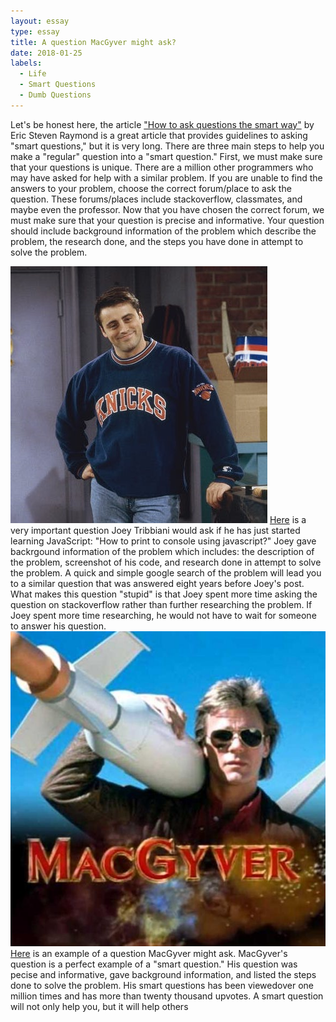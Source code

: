 ```yaml
---
layout: essay
type: essay
title: A question MacGyver might ask?
date: 2018-01-25
labels:
  - Life
  - Smart Questions
  - Dumb Questions
---
```


Let's be honest here, the article <a href="http://www.catb.org/esr/faqs/smart-questions.html">"How to ask questions the smart way"</a> by Eric Steven Raymond is a great article that provides guidelines to asking "smart questions," but it is very long. There are three main steps to help you make a "regular" question into a "smart question." First, we must make sure that your questions is unique. There are a million other programmers who may have asked for help with a similar problem. If you are unable to find the answers to your problem, choose the correct forum/place to ask the question. These forums/places include stackoverflow, classmates, and maybe even the professor. Now that you have chosen the correct forum, we must make sure that your question is precise and informative. Your question should include background information of the problem which describe the problem, the research done, and the steps you have done in attempt to solve the problem. 

<img class="ui small left circular floated image" src="../images/joey.jpg">
<a href="https://stackoverflow.com/questions/34733505/how-to-print-to-console-using-javascript">Here</a> is a very important question Joey Tribbiani would ask if he has just started learning JavaScript: "How to print to console using javascript?" Joey gave backrgound information of the problem which includes: the description of the problem, screenshot of his code, and research done in attempt to solve the problem. A quick and simple google search of the problem will lead you to a similar question that was answered eight years before Joey's post. What makes this question "stupid" is that Joey spent more time asking the question on stackoverflow rather than further researching the problem. If Joey spent more time researching, he would not have to wait for someone to answer his question. 

<img class="ui small left circular floated image" src="../images/MacGyver.jpg">
<a href="https://stackoverflow.com/questions/11227809/why-is-it-faster-to-process-a-sorted-array-than-an-unsorted-array">Here</a> is an example of a question MacGyver might ask. MacGyver's question is a perfect example of a "smart question." His question was pecise and informative, gave background information, and listed the steps done to solve the problem. His smart questions has been viewedover one million times and has more than twenty thousand upvotes. A smart question will not only help you, but it will help others
